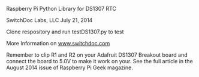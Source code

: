 Raspberry Pi Python Library for DS1307 RTC

SwitchDoc Labs, LLC  July 21, 2014

Clone respository and run testDS1307.py to test

More Information on www.switchdoc.com

Remember to clip R1 and R2 on your Adafruit DS1307 Breakout board and connect the board to 5.0V to make it work on your.  See the full article in the August 2014 issue of Raspberry Pi Geek magazine.



